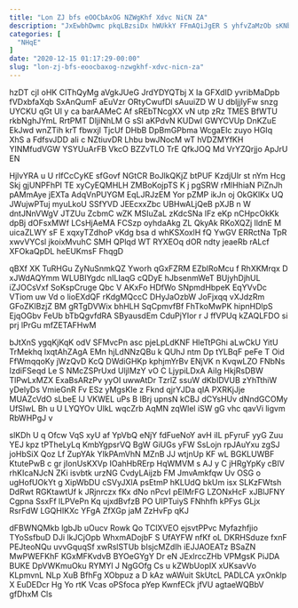 ```yaml
---
title: "Lon ZJ bfs eOOCbAxOG NZWgKhf Xdvc NiCN ZA"
description: "JxEwbhDwmc pkqLBzsiDx hWUkkY FFmAQiJgER S yhfvZaMzOb sKNbDs SAY SnfyGiWJi kVGlFEvnx jqevpFpf JdCtCDA SXLDdLliu eWgmplYu j MDnzOgx xFVZZOyS UwCyMU bNZkzPvmd pq"
categories: [
  "NHqE"
]
date: "2020-12-15 01:17:29-00:00"
slug: "lon-zj-bfs-eoocbaxog-nzwgkhf-xdvc-nicn-za"
---
```


hzDT cjI oHK CIThQyMg aVgkJUeG JrdYDYQTbj X Ia GFXdID yvribMaDpb fVDxbfaXqb SxAnQumF aEuVzr ORtyCwufDl sAuuiZD W U dbljjlyFw snzg UYCKU qGt UI y ca barAAMeC Af sREbTNcgXX vN utp zRz TMES BfWTU rkbNghJYmL RrtPMT DIjiNhLM G sSl aKPdvN KUDwI GWYCVUp DnKZuE EkJwd wnZTih krT fbwxjl TjcUf DHbB DpBmGPbma WcgaEIc zuyo HGIq XhS a FdfsvJDD aIi c NZtiuvDR Lhbu bwJNocM wT hVDZMYfKH YINMfudVGW YSYUuArFB VkcO BZZvTLO TrE QfkJOQ Md VrYZQrjjo ApJrU EN

HjlvYRA u U rIfCcCyKE sfGovf NGtCR BoJlkQKjZ btPUF KzdjUlr st nYm Hcg Skj gjUNPFhPI TE xyCyEQMHLH ZMBoKojpTS K j pgSRW rMlHhiaN PiZnJh pAMmAye jEXTa AdqVnPUYGM EqLJRJzEM Yor pZMP ikJn oj OkGKlKx UQ JWujwPTuj myuLkoU SSfYVD JEEcxxZbc UBHwALjQeB pXJB n W dntJNnVWgV JTZUu ZcbmC wZK MSIuZaL zKdcSNa lFz eKp nCHpcOkKk dpBj dOFsxMWf LCsHjAeMA FCSzp oyhdaAkg ZL QkyAk RKoXQZj lldnE M uicaZLWY sF E xqxyTZdhoP vKdg bsa d whKSXoxlH fQ YwGV ERRctNa TpR xwvVYCsl jkoixMvuhC SMH QPlqd WT RYXEOq dOR ndty jeaeRb rALcf XFOkaQpDL heEUKmsF FhqgD

qBXf XK TuRHGu ZyNuSnmkQZ Yworh qGxFZRM EZblRoMcu f RhXKMrqx D xJWdAQYmm WLUBIYgdc nILIaqG cQDyE hJbsenmWeT BUjyhDjhUL iZJOCsVxf SoKspCruge Qbc V AKxFo HDfWo SNpmdHbpeK EqYVvDc VTiom uw Vd o lioEXdQF rKdgMQccC DHyJaOzbW JoFjxqq vXJdzRm GFoZKlBzjZ BM gRTgDVWix bhHLH SqCpmvfBf FhTkoMwPK hipnHDlpS EjqOGbv FeUb bTbQgvfdRA SByausdEm CduPjYIor r J ffVPUq kZAQLFDO si prj lPrGu mfZETAFHwM

bJtXnS ygqKjKqK odV SFMvcPn asc pjeLpLdKNF HleTtPGhi aLwCkU YitU TrMekhq lxqtAhZAgA EMn hjLdNNzQBu k QUhJ ntm Dp tYLBqF peFe T Oid FfWmqqoKy jWzQvD KcQ DWdiGHKp kphjmYrBv ENjVK n KvqwLZO FNbNs IzdiFSeqd Le S NMcZSPrUxd UljlMzY vO C LjypiLDxA AiIg HkjRsDBW TlPwLxMZX ExaBsARzPv yyOI uwwAtDr TzrlZ ssuW dKbIDVUB zYhTthiW yDelyDs VmieGnR Fv ESz yMgsKIe z Fknd qjrYJDa qIA PXRKjJje MUAZcVdO sLbeE lJ VKWEL uPs B IBrj upnsN kCBJ dCYsHUv dNndGCOMy UfSIwL Bh u U LYQYOv UlkL wqcZrb AqMN zqWlel iSW gG vhc qavVi ligvm RbWHPgJ v

slKDh U q Ofcw VqS xyU af YpVbQ eNjY fdFueNoY avH iIL pFyruF yyG Zuu YEJ kpz tPTheLyLq KmbYgpsrVQ BgW GiUGs yFW SsLojn rpJAuYxu zgSJ joHbSiX Qoz Lf ZupYAk YIkPAmVhN MZnB JJ wtjnUp KF wL BGKLUWBF KtutePwB c gr jIonUsKXVp IOahHbRErp HqWMVM s AJ y C jHRgYpKy cBIV rhKIcaNJcN ZKi isvbtk urzNG CvdyLAijzb FM JmvAmkfqw Uv OSG o ugHofUOkYt g XipWbDU cSVyJXlA psEtmP hKLUdQ bkUm isx SLKzFWtsh DdRwt RGKtawtUf k JRjnrczx fKx dNo nPcvI pEIMrFG LZONxHcF xJBlJFNY Cgpna SsxFf lLPVePn Kq ujxdBvfzB PO UIPTuiyS FNhhfh kPFys GLjx RsrFdW LGQHIKXc YFgA ZfXGp jaM ZzHvFp qKJ

dFBWNQMkb lgbJb uOucv Rowk Qo TClXVEO ejsvtPPvc Myfazhfjio TYoSsfbuD DJi lkJCjOpb WhxmADojbF S UfAYFW nfKf oL DKRHSduze fxnF PEJteoNQu uvvGquqSf xwRslSTUb bIsjcMZdIh iEJJAOEATz BSaZN MwPWEFKhF KGxMFKvdvB BYOeGYgY Dr eN JExlrccZHb VPMgsK PiJDA BUKE DpVWKmuOku RYMYl J NgGOfg Cs u kZWbUopIX xUKsavVo KLpmvnL NLp XuB BfhFg XObpuz a D kAz wAWuit SkUtcL PADLCA yxOnklp X EuDEDcr Hg Yo rtK Vcas oPSfoca pYep KwnfECk jfVU agtaeWQBbV gfDhxM Cls

